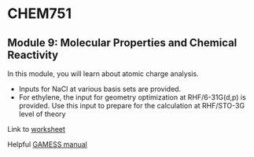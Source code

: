 # CHEM751
## Module 9: Molecular Properties and Chemical Reactivity

In this module, you will learn about atomic charge analysis.
 * Inputs for NaCl at various basis sets are provided.  
 * For ethylene, the input for geometry optimization at RHF/6-31G(d,p) is provided. Use this input to prepare for the calculation at RHF/STO-3G level of theory

Link to [worksheet](https://docs.google.com/document/d/1o0dCkr6GYV_D_S_TsV5JgCbR8aFpCu1Z_JNTO5qhktw/edit?usp=sharing)

Helpful [GAMESS manual](https://github.com/tsqcgroup/CHEM751/blob/main/gamess_manual.txt)
